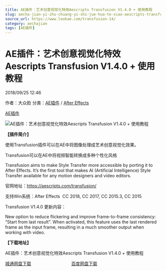 ```yaml
---
title: AE插件：艺术创意视觉化特效Aescripts Transfusion V1.4.0 + 使用教程
slug: aecha-jian-yi-zhu-chuang-yi-shi-jue-hua-te-xiao-aescripts-transfusion-v1-4-0-shi-yong-jiao-cheng
source_url: https://www.lookae.com/transfusion-14/
category: aechajian
tags: [AE插件]
---
```

# AE插件：艺术创意视觉化特效Aescripts Transfusion V1.4.0 + 使用教程

2018/09/25 12:46

作者：大众脸
分类：[AE插件](https://www.lookae.com/after-effects/aechajian/) / [After Effects](https://www.lookae.com/after-effects/)

[AE插件](https://www.lookae.com/tag/ae%e6%8f%92%e4%bb%b6/)

![AE插件：艺术创意视觉化特效Aescripts Transfusion V1.4.0 + 使用教程](https://www.lookae.com/wp-content/uploads/2018/07/Transfusion.jpg "AE插件：艺术创意视觉化特效Aescripts Transfusion V1.4.0 + 使用教程-LookAE.com")

[](https://cloud.video.taobao.com//play/u/705956171/p/1/e/6/t/1/50214148755.mp4?_=1")

**【插件简介】**

使用Transfusion插件可以在AE中将图像处理成艺术创意视觉化效果。

Transfusion可以在AE中将视频智能转换成多种个性化风格

Transfusion aims to make Style Transfer more accessible by porting it to After Effects. It’s the first tool that makes AI (Artificial Intelligence) Style Transfer available for any motion designers and video editors.

官网地址：https://aescripts.com/transfusion/

支持Win系统：After Effects  CC 2018, CC 2017, CC 2015.3, CC 2015

Transfusion V1.4.0 更新内容：

New option to reduce flickering and improve frame-to-frame consistency: “Start from last result”. When activated, this feature uses the last rendered frame as the input frame, resulting in a much smoother output when working with video.

**【下载地址】**

AE插件：艺术创意视觉化特效Aescripts Transfusion V1.4.0 + 使用教程

[城通网盘下载](https://lookae.ctfile.com/fs/680462-311771310)                                 [百度网盘下载](https://pan.baidu.com/s/12Ror9doxT53i8NJw9Qavjw)
